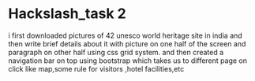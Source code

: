 # Hackslash_task 2
i first downloaded pictures of 42 unesco world heritage site in india and then write brief details about it with picture on one half of the screen and paragraph on other half using css grid system. and then created a navigation bar on top using bootstrap which takes us to different page on click like map,some rule for visitors ,hotel facilities,etc
